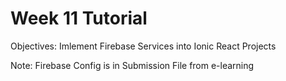 # Week 11 Tutorial
Objectives: Imlement Firebase Services into Ionic React Projects

Note: Firebase Config is in Submission File from e-learning
